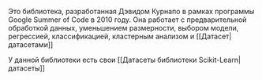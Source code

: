 Это библиотека, разработанная Дэвидом Курнапо в рамках программы Google Summer of Code в 2010 году. Она работает с предварительной обработкой данных, уменьшением размерности, выбором модели, регрессией, классификацией, кластерным анализом и [[Датасет|датасетами]]


У данной библиотеки есть свои [[Датасеты библиотеки Scikit-Learn|датасеты]]

